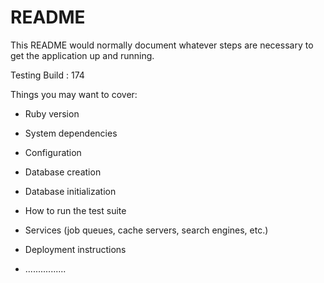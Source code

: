 # README

This README would normally document whatever steps are necessary to get the
application up and running.

Testing Build : 174

Things you may want to cover:

* Ruby version

* System dependencies

* Configuration

* Database creation

* Database initialization

* How to run the test suite

* Services (job queues, cache servers, search engines, etc.)

* Deployment instructions

* ................
